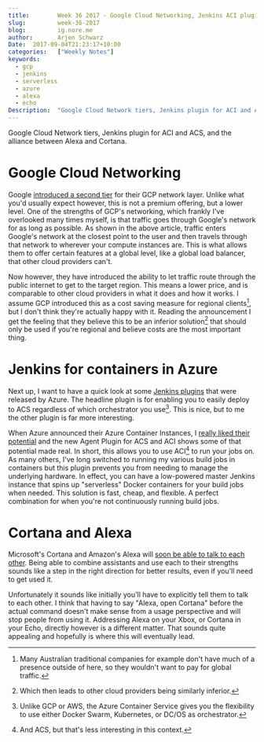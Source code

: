 ```yaml
---
title:        Week 36 2017 - Google Cloud Networking, Jenkins ACI plugin, Alexa and Cortana
slug:         week-36-2017
blog:         ig.nore.me  
author:       Arjen Schwarz  
Date:  2017-09-04T21:23:17+10:00  
categories:   ["Weekly Notes"]
keywords:
  - gcp
  - jenkins
  - serverless
  - azure
  - alexa
  - echo
Description:  "Google Cloud Network tiers, Jenkins plugin for ACI and ACS, and the alliance between Alexa and Cortana."
---
```


Google Cloud Network tiers, Jenkins plugin for ACI and ACS, and the alliance between Alexa and Cortana.

# Google Cloud Networking

Google [introduced a second tier](https://cloudplatform.googleblog.com/2017/08/introducing-Network-Service-Tiers-your-cloud-network-your-way.html) for their GCP network layer. Unlike what you'd usually expect however, this is not a premium offering, but a lower level. One of the strengths of GCP's networking, which frankly I've overlooked many times myself, is that traffic goes through Google's network for as long as possible. As shown in the above article, traffic enters Google's network at the closest point to the user and then travels through that network to wherever your compute instances are. This is what allows them to offer certain features at a global level, like a global load balancer, that other cloud providers can't.

Now however, they have introduced the ability to let traffic route through the public internet to get to the target region. This means a lower price, and is comparable to other cloud providers in what it does and how it works. I assume GCP introduced this as a cost saving measure for regional clients[^1], but I don't think they're actually happy with it. Reading the announcement I get the feeling that they believe this to be an inferior solution[^2] that should only be used if you're regional and believe costs are the most important thing.

# Jenkins for containers in Azure

Next up, I want to have a quick look at some [Jenkins plugins](https://azure.microsoft.com/en-us/blog/annoucing-new-kubernetes-jenkins-plugins-for-azure/) that were released by Azure. The headline plugin is for enabling you to easily deploy to ACS regardless of which orchestrator you use[^3]. This is nice, but to me the other plugin is far more interesting.

When Azure announced their Azure Container Instances, I [really liked their potential](/weekly-notes/week-31-2017/) and the new Agent Plugin for ACS and ACI shows some of that potential made real. In short, this allows you to use ACI[^4] to run your jobs on. As many others, I've long switched to running my various build jobs in containers but this plugin prevents you from needing to manage the underlying hardware. In effect, you can have a low-powered master Jenkins instance that spins up "serverless" Docker containers for your build jobs when needed. This solution is fast, cheap, and flexible. A perfect combination for when you're not continuously running build jobs.

# Cortana and Alexa

Microsoft's Cortana and Amazon's Alexa will [soon be able to talk to each other](https://www.nytimes.com/2017/08/30/technology/amazon-alexa-microsoft-cortana.html). Being able to combine assistants and use each to their strengths sounds like a step in the right direction for better results, even if you'll need to get used it.

Unfortunately it sounds like initially you'll have to explicitly tell them to talk to each other. I think that having to say "Alexa, open Cortana"  before the actual command doesn't make sense from a usage perspective and will stop people from using it. Addressing Alexa on your Xbox, or Cortana in your Echo, directly however is a different matter. That sounds quite appealing and hopefully is where this will eventually lead.

[^1]:	Many Australian traditional companies for example don't have much of a presence outside of here, so they wouldn't want to pay for global traffic.

[^2]:	Which then leads to other cloud providers being similarly inferior.

[^3]:	Unlike GCP or AWS, the Azure Container Service gives you the flexibility to use either Docker Swarm, Kubernetes, or DC/OS as orchestrator.

[^4]:	And ACS, but that's less interesting in this context.
